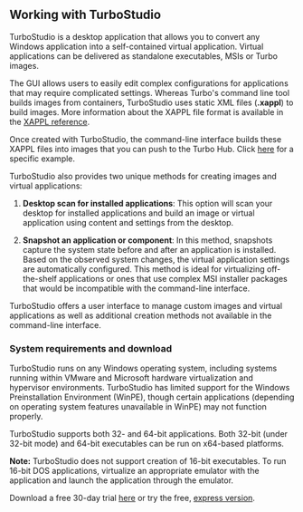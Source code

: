 ## Working with TurboStudio

TurboStudio is a desktop application that allows you to convert any Windows application into a self-contained virtual application. Virtual applications can be delivered as standalone executables, MSIs or Turbo images.

The GUI allows users to easily edit complex configurations for applications that may require complicated settings. Whereas Turbo's command line tool builds images from containers, TurboStudio uses static XML files (**.xappl**) to build images. More information about the XAPPL file format is available in the [XAPPL reference](/docs/reference/xappl-configuration).

Once created with TurboStudio, the command-line interface builds these XAPPL files into images that you can push to the Turbo Hub. Click [here](/docs/building/working-with-images) for a specific example.

TurboStudio also provides two unique methods for creating images and virtual applications:

1. **Desktop scan for installed applications**: This option will scan your desktop for installed applications and build an image or virtual application using content and settings from the desktop.

2. **Snapshot an application or component**: In this method, snapshots capture the system state before and after an application is installed. Based on the observed system changes, the virtual application settings are automatically configured. This method is ideal for virtualizing off-the-shelf applications or ones that use complex MSI installer packages that would be incompatible with the command-line interface.

TurboStudio offers a user interface to manage custom images and virtual applications as well as additional creation methods not available in the command-line interface.

<!--TODO: add a brief section on when you would want to use TurboStudio vs. the CLI -->

### System requirements and download

TurboStudio runs on any Windows operating system, including systems running within VMware and Microsoft hardware virtualization and hypervisor environments. TurboStudio has limited support for the Windows Preinstallation Environment (WinPE), though certain applications (depending on operating system features unavailable in WinPE) may not function properly.

TurboStudio supports both 32- and 64-bit applications. Both 32-bit (under 32-bit mode) and 64-bit executables can be run on x64-based platforms.

**Note:** TurboStudio does not support creation of 16-bit executables. To run 16-bit DOS applications, virtualize an appropriate emulator with the application and launch the application through the emulator.

Download a free 30-day trial [here](/studio) or try the free, [express version](/studio/download). 
